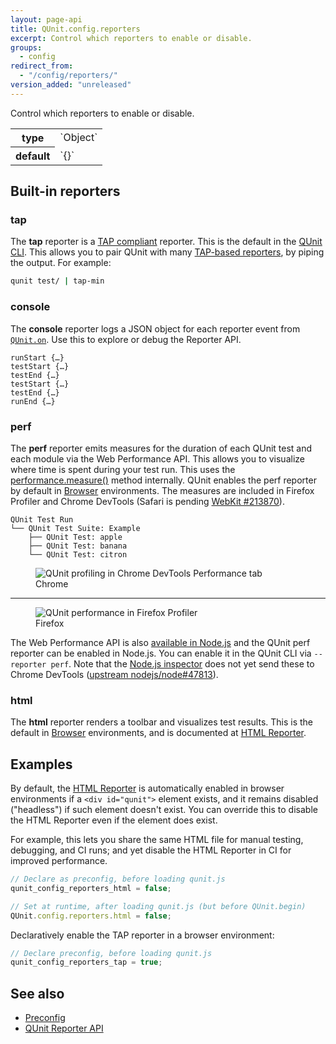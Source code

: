 ```yaml
---
layout: page-api
title: QUnit.config.reporters
excerpt: Control which reporters to enable or disable.
groups:
  - config
redirect_from:
  - "/config/reporters/"
version_added: "unreleased"
---
```


Control which reporters to enable or disable.

<table>
<tr>
  <th>type</th>
  <td markdown="span">`Object<string,bool>`</td>
</tr>
<tr>
  <th>default</th>
  <td markdown="span">`{}`</td>
</tr>
</table>

## Built-in reporters

### tap

The **tap** reporter is a [TAP compliant](https://testanything.org/) reporter. This is the default in the [QUnit CLI](../../cli.md). This allows you to pair QUnit with many [TAP-based reporters](https://github.com/sindresorhus/awesome-tap#reporters), by piping the output. For example:

```sh
qunit test/ | tap-min
```

### console

The **console** reporter logs a JSON object for each reporter event from [`QUnit.on`](../callbacks/QUnit.on.md). Use this to explore or debug the Reporter API.

```
runStart {…}
testStart {…}
testEnd {…}
testStart {…}
testEnd {…}
runEnd {…}
```

### perf

The **perf** reporter emits measures for the duration of each QUnit test and each module via the Web Performance API. This allows you to visualize where time is spent during your test run. This uses the [performance.measure()](https://developer.mozilla.org/en-US/docs/Web/API/Performance/measure) method internally. QUnit enables the perf reporter by default in [Browser](../../browser.md) environments. The measures are included in Firefox Profiler and Chrome DevTools (Safari is pending [WebKit #213870](https://bugs.webkit.org/show_bug.cgi?id=213870)).

```
QUnit Test Run
└── QUnit Test Suite: Example
    ├── QUnit Test: apple
    ├── QUnit Test: banana
    └── QUnit Test: citron
```

<figure>
  <img alt="QUnit profiling in Chrome DevTools Performance tab" src="/resources/perf-chrome.png">
  <figcaption>Chrome</figcaption>
</figure>

-------

<figure>
  <img alt="QUnit performance in Firefox Profiler" src="/resources/perf-firefox.png">
  <figcaption>Firefox</figcaption>
</figure>


The Web Performance API is also [available in Node.js](https://nodejs.org/docs/latest/api/perf_hooks.html) and the QUnit perf reporter can be enabled in Node.js. You can enable it in the QUnit CLI via `--reporter perf`. Note that the [Node.js inspector](https://nodejs.org/docs/latest/api/debugger.html#v8-inspector-integration-for-nodejs) does not yet send these to Chrome DevTools ([upstream nodejs/node#47813](https://github.com/nodejs/node/issues/47813)).


### html

The **html** reporter renders a toolbar and visualizes test results. This is the default in [Browser](../../browser.md) environments, and is documented at [HTML Reporter](../../browser.md#markup).

## Examples

By default, the [HTML Reporter](../../browser.md) is automatically enabled in browser environments if a `<div id="qunit">` element exists, and it remains disabled ("headless") if such element doesn't exist. You can override this to disable the HTML Reporter even if the element does exist.

For example, this lets you share the same HTML file for manual testing, debugging, and CI runs; and yet disable the HTML Reporter in CI for improved performance.

```js
// Declare as preconfig, before loading qunit.js
qunit_config_reporters_html = false;

// Set at runtime, after loading qunit.js (but before QUnit.begin)
QUnit.config.reporters.html = false;
```

Declaratively enable the TAP reporter in a browser environment:

```js
// Declare preconfig, before loading qunit.js
qunit_config_reporters_tap = true;
```

## See also

* [Preconfig](./index.md#preconfiguration)
* [QUnit Reporter API](../callbacks/QUnit.on.md#reporter-api)
